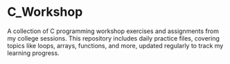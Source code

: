 # C_Workshop

A collection of C programming workshop exercises and assignments from my college sessions. This repository includes daily practice files, covering topics like loops, arrays, functions, and more, updated regularly to track my learning progress.
